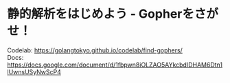 # 静的解析をはじめよう - Gopherをさがせ！

Codelab: https://golangtokyo.github.io/codelab/find-gophers/  
Docs: https://docs.google.com/document/d/1fbpwn8iOLZAO5AYkcbdIDHAM6Dtn1lUwnsUSyNwScP4
